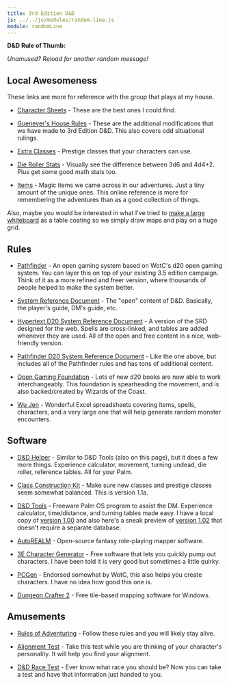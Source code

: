```yaml
---
title: 3rd Edition D&D
js: ../../js/modules/random-line.js
module: randomLine
---
```


**D&D Rule of Thumb:**

<div class="Ta(c)"><span random-line="dnd-tips.txt"></span></div>

_Unamused?  Reload for another random message!_


Local Awesomeness
-----------------

These links are more for reference with the group that plays at my house.

* [Character Sheets](char-sheet/) - These are the best ones I could find.

* [Guenever's House Rules](house-rules/) - These are the additional modifications that we have made to 3rd Edition D&D.  This also covers odd situational rulings.

* [Extra Classes](classes/) - Prestige classes that your characters can use.


* [Die Roller Stats](diestats/) - Visually see the difference between 3d6 and 4d4+2.  Plus get some good math stats too.

* [Items](items/) - Magic items we came across in our adventures.  Just a tiny amount of the unique ones.  This online reference is more for remembering the adventures than as a good collection of things.

Also, maybe you would be interested in what I've tried to [make a large whiteboard](../whiteboard/) as a table coating so we simply draw maps and play on a huge grid.


Rules
-----

* [Pathfinder](http://paizo.com/pathfinderRPG) - An open gaming system based on WotC's d20 open gaming system.  You can layer this on top of your existing 3.5 edition campaign.  Think of it as a more refined and freer version, where thousands of people helped to make the system better.

* [System Reference Document](http://www.opengamingfoundation.org/srd.html) - The "open" content of D&D.  Basically, the player's guide, DM's guide, etc.

* [Hypertext D20 System Reference Document](http://d20srd.org) - A version of the SRD designed for the web.  Spells are cross-linked, and tables are added whenever they are used.  All of the open and free content in a nice, web-friendly version.

* [Pathfinder D20 System Reference Document](http://d20pfsrd.com) - Like the one above, but includes all of the Pathfinder rules and has tons of additional content.

* [Open Gaming Foundation](http://www.opengamingfoundation.org/) - Lots of new d20 books are now able to work interchangeably.  This foundation is spearheading the movement, and is also backed/created by Wizards of the Coast.

* [Wu Jen](http://www.geocities.com/winspir/) - Wonderful Excel spreadsheets covering items, spells, characters, and a very large one that will help generate random monster encounters.


Software
--------

* [D&D Helper](../../software/dnd-helper/) - Similar to D&D Tools (also on this page), but it does a few more things.  Experience calculator, movement, turning undead, die roller, reference tables.  All for your Palm.

* [Class Construction Kit](classes/classconstruction.pdf) - Make sure new classes and prestige classes seem somewhat balanced.  This is version 1.1a.

* [D&D Tools](http://bellsouthpwp.net/s/c/scraw68/) - Freeware Palm OS program to assist the DM.  Experience calculator, time/distance, and turning tables made easy.  I have a local copy of [version 1.00](dndtools100.zip) and also here's a sneak preview of [version 1.02](dungeonhelper.prc) that doesn't require a separate database.

* [AutoREALM](http://autorealm.sourceforge.net/) - Open-source fantasy role-playing mapper software.

* [3E Character Generator](http://www.dark-legacy.com/redblade3e/dnd/fr_info.html) - Free software that lets you quickly pump out characters.  I have been told it is very good but sometimes a little quirky.

* [PCGen](http://pcgen.sourceforge.net/) - Endorsed somewhat by WotC, this also helps you create characters.  I have no idea how good this one is.

* [Dungeon Crafter 2](http://www.dungeoncrafter.com/) - Free tile-based mapping software for Windows.


Amusements
----------

* [Rules of Adventuring](rules/) - Follow these rules and you will likely stay alive.

* [Alignment Test](http://www.wizards.com/default.asp?x=dnd/dnd/20001222b) - Take this test while you are thinking of your character's personality.  It will help you find your alignment.

* [D&D Race Test](http://www.okcupid.com/tests/take?testid=4428779146069160628) - Ever know what race you should be?  Now you can take a test and have that information just handed to you.

